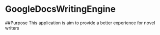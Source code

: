 # GoogleDocsWritingEngine
##Purpose
This application is aim to provide a better experience for novel writers
